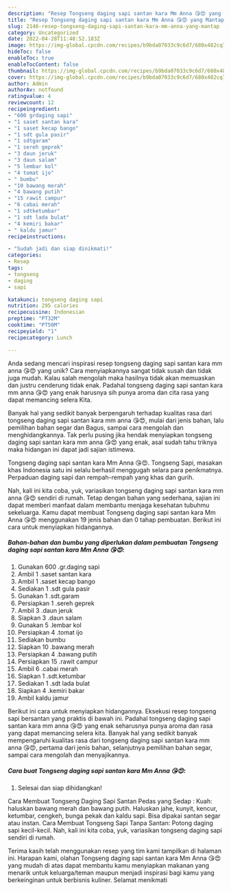 ```yaml
---
description: "Resep Tongseng daging sapi santan kara Mm Anna 😘😍 yang Mantap"
title: "Resep Tongseng daging sapi santan kara Mm Anna 😘😍 yang Mantap"
slug: 2146-resep-tongseng-daging-sapi-santan-kara-mm-anna-yang-mantap
category: Uncategorized
date: 2022-04-28T11:48:52.183Z
image: https://img-global.cpcdn.com/recipes/b9bda07033c9c6d7/680x482cq70/tongseng-daging-sapi-santan-kara-mm-anna-foto-resep-utama.jpg
hideToc: false
enableToc: true
enableTocContent: false
thumbnail: https://img-global.cpcdn.com/recipes/b9bda07033c9c6d7/680x482cq70/tongseng-daging-sapi-santan-kara-mm-anna-foto-resep-utama.jpg
cover: https://img-global.cpcdn.com/recipes/b9bda07033c9c6d7/680x482cq70/tongseng-daging-sapi-santan-kara-mm-anna-foto-resep-utama.jpg
author: Admin
authorAv: notfound
ratingvalue: 4
reviewcount: 12
recipeingredient:
- "600 grdaging sapi"
- "1 saset santan kara"
- "1 saset kecap bango"
- "1 sdt gula pasir"
- "1 sdtgaram"
- "1 sereh geprek"
- "3 daun jeruk"
- "3 daun salam"
- "5 lembar kol"
- "4 tomat ijo"
- " bumbu"
- "10 bawang merah"
- "4 bawang putih"
- "15 rawit campur"
- "6 cabai merah"
- "1 sdtketumbar"
- "1 sdt lada bulat"
- "4 kemiri bakar"
- " kaldu jamur"
recipeinstructions:

- "Sudah jadi dan siap dinikmati!"
categories:
- Resep
tags:
- tongseng
- daging
- sapi

katakunci: tongseng daging sapi 
nutrition: 295 calories
recipecuisine: Indonesian
preptime: "PT32M"
cooktime: "PT50M"
recipeyield: "1"
recipecategory: Lunch

---
```





Anda sedang mencari inspirasi resep tongseng daging sapi santan kara mm anna 😘😍 yang unik? Cara menyiapkannya sangat tidak susah dan tidak juga mudah. Kalau salah mengolah maka hasilnya tidak akan memuaskan dan justru cenderung tidak enak. Padahal tongseng daging sapi santan kara mm anna 😘😍 yang enak harusnya sih punya aroma dan cita rasa yang dapat memancing selera Kita.





Banyak hal yang sedikit banyak berpengaruh terhadap kualitas rasa dari tongseng daging sapi santan kara mm anna 😘😍, mulai dari jenis bahan, lalu pemilihan bahan segar dan Bagus, sampai cara mengolah dan menghidangkannya. Tak perlu pusing jika hendak menyiapkan tongseng daging sapi santan kara mm anna 😘😍 yang enak,      asal sudah tahu triknya maka hidangan ini dapat jadi sajian istimewa.














Tongseng daging sapi santan kara Mm Anna 😘😍. Tongseng Sapi, masakan khas Indonesia satu ini selalu berhasil menggugah selara para penikmatnya. Perpaduan daging sapi dan rempah-rempah yang khas dan gurih.






Nah, kali ini kita coba, yuk, variasikan tongseng daging sapi santan kara mm anna 😘😍 sendiri di rumah. Tetap dengan bahan yang sederhana, sajian ini dapat memberi manfaat dalam membantu menjaga kesehatan tubuhmu sekeluarga. Kamu dapat membuat Tongseng daging sapi santan kara Mm Anna 😘😍 menggunakan 19 jenis bahan dan 0 tahap pembuatan. Berikut ini cara untuk menyiapkan hidangannya.

<!--inarticleads1-->

##### Bahan-bahan dan bumbu yang diperlukan dalam pembuatan Tongseng daging sapi santan kara Mm Anna 😘😍:

1. Gunakan 600 .gr.daging sapi
1. Ambil 1 .saset santan kara
1. Ambil 1 .saset kecap bango
1. Sediakan 1 .sdt gula pasir
1. Gunakan 1 .sdt.garam
1. Persiapkan 1 .sereh geprek
1. Ambil 3 .daun jeruk
1. Siapkan 3 .daun salam
1. Gunakan 5 .lembar kol
1. Persiapkan 4 .tomat ijo
1. Sediakan  bumbu
1. Siapkan 10 .bawang merah
1. Persiapkan 4 .bawang putih
1. Persiapkan 15 .rawit campur
1. Ambil 6 .cabai merah
1. Siapkan 1 .sdt.ketumbar
1. Sediakan 1 .sdt lada bulat
1. Siapkan 4 .kemiri bakar
1. Ambil  kaldu jamur


Berikut ini cara untuk menyiapkan hidangannya. Eksekusi resep tongseng sapi bersantan yang praktis di bawah ini. Padahal tongseng daging sapi santan kara mm anna 😘😍 yang enak seharusnya punya aroma dan rasa yang dapat memancing selera kita. Banyak hal yang sedikit banyak mempengaruhi kualitas rasa dari tongseng daging sapi santan kara mm anna 😘😍, pertama dari jenis bahan, selanjutnya pemilihan bahan segar, sampai cara mengolah dan menyajikannya. 

<!--inarticleads2-->

##### Cara buat Tongseng daging sapi santan kara Mm Anna 😘😍:


1. Selesai dan siap dihidangkan!

Cara Membuat Tongseng Daging Sapi Santan Pedas yang Sedap : Kuah: haluskan bawang merah dan bawang putih. Haluskan jahe, kunyit, kencur, ketumbar, cengkeh, bunga pekak dan kaldu sapi. Bisa dipakai santan segar atau instan. Cara Membuat Tongseng Sapi Tanpa Santan: Potong daging sapi kecil-kecil. Nah, kali ini kita coba, yuk, variasikan tongseng daging sapi sendiri di rumah. 

Terima kasih telah menggunakan resep yang tim kami tampilkan di halaman ini. Harapan kami, olahan Tongseng daging sapi santan kara Mm Anna 😘😍 yang mudah di atas dapat membantu kamu menyiapkan makanan yang menarik untuk keluarga/teman maupun menjadi inspirasi bagi kamu yang berkeinginan untuk berbisnis kuliner. Selamat menikmati
